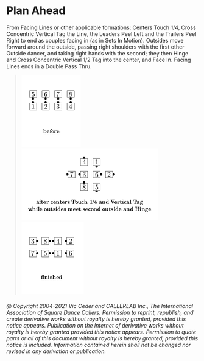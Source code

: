 
# Plan Ahead

From Facing Lines or other applicable formations: Centers Touch
1/4, Cross Concentric Vertical Tag the Line, the Leaders Peel Left
and the Trailers Peel Right to end as couples facing in (as in Sets
In Motion). Outsides move forward around the outside, passing right
shoulders with the first other Outside dancer, and taking right hands
with the second; they then Hinge and Cross Concentric Vertical 1/2
Tag into the center, and Face In. Facing Lines ends in a Double Pass
Thru.

> 
> ![alt](plan_ahead-1.png)
> ![alt](plan_ahead-2.png)
> ![alt](plan_ahead-3.png)
> 
###### @ Copyright 2004-2021 Vic Ceder and CALLERLAB Inc., The International Association of Square Dance Callers. Permission to reprint, republish, and create derivative works without royalty is hereby granted, provided this notice appears. Publication on the Internet of derivative works without royalty is hereby granted provided this notice appears. Permission to quote parts or all of this document without royalty is hereby granted, provided this notice is included. Information contained herein shall not be changed nor revised in any derivation or publication.
